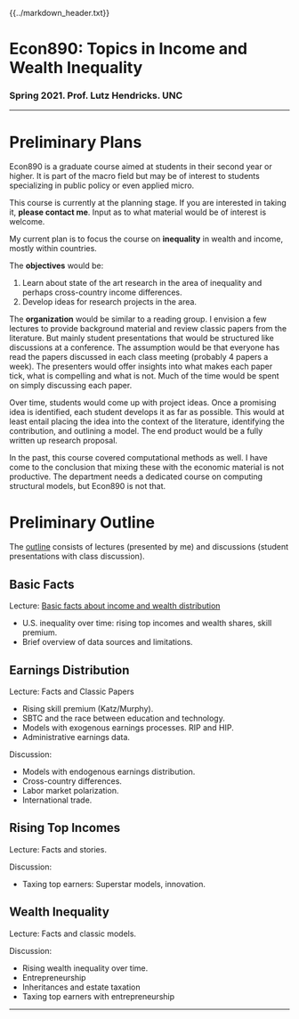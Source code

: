 {{../markdown_header.txt}}


# Econ890: Topics in Income and Wealth Inequality

### Spring 2021. Prof. Lutz Hendricks. UNC

-----------------

# Preliminary Plans

Econ890 is a graduate course aimed at students in their second year or higher. It is part of the macro field but may be of interest to students specializing in public policy or even applied micro.

This course is currently at the planning stage. If you are interested in taking it, **please contact me**. Input as to what material would be of interest is welcome.

My current plan is to focus the course on **inequality** in wealth and income, mostly within countries. 

The **objectives** would be:

1. Learn about state of the art research in the area of inequality and perhaps cross-country income differences.
2. Develop ideas for research projects in the area.

The **organization** would be similar to a reading group. I envision a few lectures to provide background material and review classic papers from the literature. But mainly student presentations that would be structured like discussions at a conference. The assumption would be that everyone has read the papers discussed in each class meeting (probably 4 papers a week). The presenters would offer insights into what makes each paper tick, what is compelling and what is not. Much of the time would be spent on simply discussing each paper. 

Over time, students would come up with project ideas. Once a promising idea is identified, each student develops it as far as possible. This would at least entail placing the idea into the context of the literature, identifying the contribution, and outlining a model. The end product would be a fully written up research proposal.

In the past, this course covered computational methods as well. I have come to the conclusion that mixing these with the economic material is not productive. The department needs a dedicated course on computing structural models, but Econ890 is not that.

# Preliminary Outline

The [outline](syllabus890.pdf) consists of lectures (presented by me) and discussions (student presentations with class discussion).

## Basic Facts

Lecture: [Basic facts about income and wealth distribution](basic_facts_sl.pdf)

* U.S. inequality over time: rising top incomes and wealth shares, skill premium.
* Brief overview of data sources and limitations.

## Earnings Distribution

Lecture: Facts and Classic Papers

* Rising skill premium (Katz/Murphy).
* SBTC and the race between education and technology.
* Models with exogenous earnings processes. RIP and HIP.
* Administrative earnings data.

Discussion:

* Models with endogenous earnings distribution.
* Cross-country differences.
* Labor market polarization.
* International trade.

## Rising Top Incomes

Lecture: Facts and stories.

Discussion:

* Taxing top earners: Superstar models, innovation.

## Wealth Inequality

Lecture: Facts and classic models.

Discussion:

* Rising wealth inequality over time.
* Entrepreneurship
* Inheritances and estate taxation
* Taxing top earners with entrepreneurship



--------

[Matlab Intro]: http://matlab-introduction.readthedocs.org/en/latest/matlab_intro.html

[Notes on programming]: http://matlab-introduction.readthedocs.org/en/latest/programming.html

[githubLH]: https://github.com/hendri54/Econ821

[studPresent]: student_presentations.html

